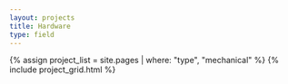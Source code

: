 ```yaml
---
layout: projects
title: Hardware
type: field
---
```


{% assign project_list = site.pages | where: "type", "mechanical" %}
{% include project_grid.html %}


